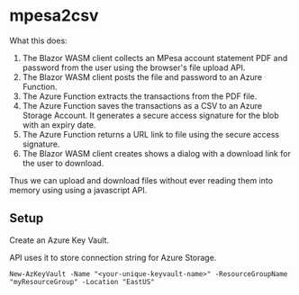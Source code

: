 # mpesa2csv

What this does:
1. The Blazor WASM client collects an MPesa account statement PDF and password from the user using the browser's file upload API.
2. The Blazor WASM client posts the file and password to an Azure Function.
3. The Azure Function extracts the transactions from the PDF file. 
4. The Azure Function saves the transactions as a CSV to an Azure Storage Account.  It generates a secure access signature for the blob with an expiry date.
5. The Azure Function returns a URL link to file using the secure access signature.
6. The Blazor WASM client creates shows a dialog with a download link for the user to download.

Thus we can upload and download files without ever reading them into memory using using a javascript API.


## Setup

Create an Azure Key Vault.

API uses it to store connection string for Azure Storage.
```
New-AzKeyVault -Name "<your-unique-keyvault-name>" -ResourceGroupName "myResourceGroup" -Location "EastUS"
```


